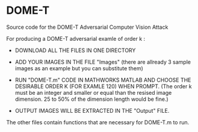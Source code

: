 # DOME-T
Source code for the DOME-T Adversarial Computer Vision Attack

For producing a DOME-T adversarial examle of order k :
- DOWNLOAD ALL THE FILES IN ONE DIRECTORY
- ADD YOUR IMAGES IN THE FILE "Images"
  (there are allready 3 sample images as an example but you can substitute them)

- RUN "DOME-T.m" CODE IN MATHWORKS MATLAB AND CHOOSE THE DESIRABLE ORDER K (FOR EXAMLE 120) WHEN PROMPT.
  (The order k must be an integer and smaller or equal than the resised image dimension.
  25 to 50% of the dimension length would be fine.)
  
- OUTPUT IMAGES WILL BE EXTRACTED IN THE "Output" FILE.

The other files contain functions that are necessary for DOME-T.m to run.

